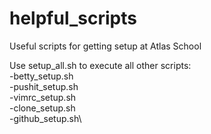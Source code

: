# helpful_scripts
Useful scripts for getting setup at Atlas School

Use setup_all.sh to execute all other scripts:\
-betty_setup.sh\
-pushit_setup.sh\
-vimrc_setup.sh\
-clone_setup.sh\
-github_setup.sh\
